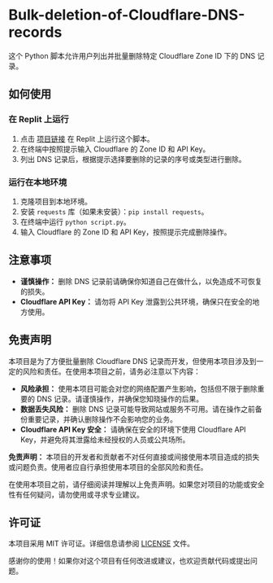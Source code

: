 # Bulk-deletion-of-Cloudflare-DNS-records

这个 Python 脚本允许用户列出并批量删除特定 Cloudflare Zone ID 下的 DNS 记录。

## 如何使用

### 在 Replit 上运行

1. 点击 [项目链接](https://replit.com/@ymyuuu/Pi-Liang-Shan-Chu-Cloudflare-DNS-Ji-Lu) 在 Replit 上运行这个脚本。
2. 在终端中按照提示输入 Cloudflare 的 Zone ID 和 API Key。
3. 列出 DNS 记录后，根据提示选择要删除的记录的序号或类型进行删除。

### 运行在本地环境

1. 克隆项目到本地环境。
2. 安装 `requests` 库（如果未安装）：`pip install requests`。
3. 在终端中运行 `python script.py`。
4. 输入 Cloudflare 的 Zone ID 和 API Key，按照提示完成删除操作。

## 注意事项

- **谨慎操作：** 删除 DNS 记录前请确保你知道自己在做什么，以免造成不可恢复的损失。
- **Cloudflare API Key：** 请勿将 API Key 泄露到公共环境，确保只在安全的地方使用。

## 免责声明

本项目是为了方便批量删除 Cloudflare DNS 记录而开发，但使用本项目涉及到一定的风险和责任。在使用本项目之前，请务必注意以下内容：

- **风险承担：** 使用本项目可能会对您的网络配置产生影响，包括但不限于删除重要的 DNS 记录。请谨慎操作，并确保您知晓操作的后果。
- **数据丢失风险：** 删除 DNS 记录可能导致网站或服务不可用。请在操作之前备份重要记录，并确认删除操作不会影响您的业务。
- **Cloudflare API Key 安全：** 请确保在安全的环境下使用 Cloudflare API Key，并避免将其泄露给未经授权的人员或公共场所。

**免责声明：** 本项目的开发者和贡献者不对任何直接或间接使用本项目造成的损失或问题负责。使用者应自行承担使用本项目的全部风险和责任。

在使用本项目之前，请仔细阅读并理解以上免责声明。如果您对项目的功能或安全性有任何疑问，请勿使用或寻求专业建议。

## 许可证

本项目采用 MIT 许可证。详细信息请参阅 [LICENSE](LICENSE) 文件。

感谢你的使用！如果你对这个项目有任何改进或建议，也欢迎贡献代码或提出问题。
